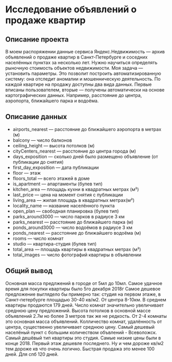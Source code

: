 # Исследование объявлений о продаже квартир

## Описание проекта
В моем распоряжении данные сервиса Яндекс.Недвижимость — архив объявлений о продаже квартир в Санкт-Петербурге и соседних населённых пунктах за несколько лет. Нужно научиться определять рыночную стоимость объектов недвижимости. Моя задача — установить параметры. Это позволит построить автоматизированную систему: она отследит аномалии и мошенническую деятельность.
По каждой квартире на продажу доступны два вида данных. Первые вписаны пользователем, вторые — получены автоматически на основе картографических данных. Например, расстояние до центра, аэропорта, ближайшего парка и водоёма.

## Описание данных

- airports_nearest — расстояние до ближайшего аэропорта в метрах (м)
- balcony — число балконов
- ceiling_height — высота потолков (м)
- cityCenters_nearest — расстояние до центра города (м)
- days_exposition — сколько дней было размещено объявление (от публикации до снятия)
- first_day_exposition — дата публикации
- floor — этаж
- floors_total — всего этажей в доме
- is_apartment — апартаменты (булев тип)
- kitchen_area — площадь кухни в квадратных метрах (м²)
- last_price — цена на момент снятия с публикации
- living_area — жилая площадь в квадратных метрах(м²)
- locality_name — название населённого пункта
- open_plan — свободная планировка (булев тип)
- parks_around3000 — число парков в радиусе 3 км
- parks_nearest — расстояние до ближайшего парка (м)
- ponds_around3000 — число водоёмов в радиусе 3 км
- ponds_nearest — расстояние до ближайшего водоёма (м)
- rooms — число комнат
- studio — квартира-студия (булев тип)
- total_area — площадь квартиры в квадратных метрах (м²)
- total_images — число фотографий квартиры в объявлении

## Общий вывод

Основная масса предлжений в городе от 5мл до 10мл. Самое удачное время для покупки квартиры было 5го декабря 2018г Самое дешевое предложение выглядело бы примерно так: студия на первом этаже, в Санкт-петербурге площадью 30-40 кв/м2. От центра 8-10км. В среднем квартиры продаются 179 дней. Число комнат значительно увеличивает среднюю цену предложений. Высота потолков в основной массе объявлений 2.7м но более 3 метров так же не редкость. От 2-4 комнаты это основная масса объявлений.
Колличество комнат, удалённость от центра, существенно увеличивает среднюю цену. Самый дешевый населёный пункт с большим количеством объвлений - Всеволожск. Самый дешёвый тип квартиры это студия. Самые низкие цены были в конце 2018. Первый этаж дешевле последнего. Ну и чем дороже кв/м2 тем дороже кв что очень логично. Быстрая продажа это менее 100 дней. Для спб 120 дней.
